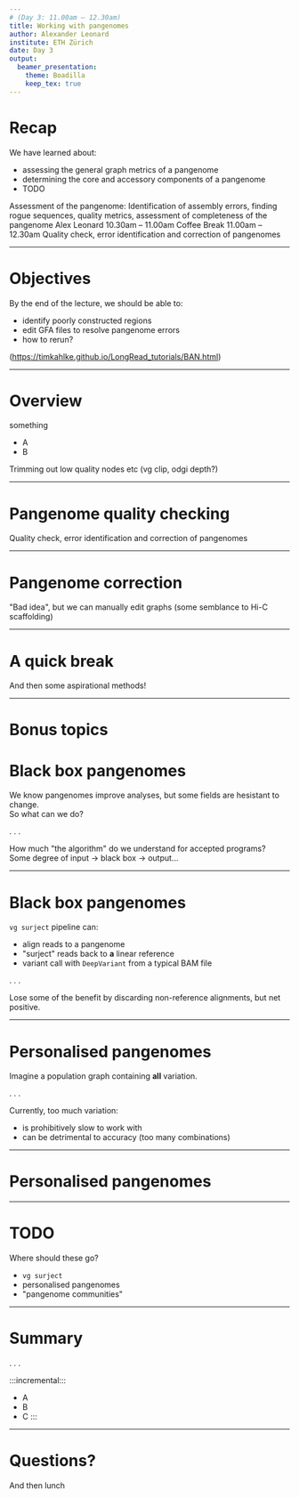 ```yaml
---
# (Day 3: 11.00am – 12.30am)
title: Working with pangenomes
author: Alexander Leonard
institute: ETH Zürich
date: Day 3
output:
  beamer_presentation:
    theme: Boadilla
    keep_tex: true  
---
```


# Recap

We have learned about:
 - assessing the general graph metrics of a pangenome
 - determining the core and accessory components of a pangenome
 - TODO

 Assessment of the pangenome:
Identification of assembly errors, finding rogue sequences, quality
metrics, assessment of completeness of the pangenome
Alex Leonard
10.30am – 11.00am Coffee Break
11.00am – 12.30am Quality check, error identification and correction of pangenomes


---

# Objectives

By the end of the lecture, we should be able to:
 - identify poorly constructed regions
 - edit GFA files to resolve pangenome errors
 - how to rerun?

  (https://timkahlke.github.io/LongRead_tutorials/BAN.html)

---

# Overview

something

 - A
 - B

 Trimming out low quality nodes etc (vg clip, odgi depth?)

---

# Pangenome quality checking

Quality check, error identification and correction of pangenomes



---

# Pangenome correction

"Bad idea", but we can manually edit graphs
(some semblance to Hi-C scaffolding)

---

# A quick break

And then some aspirational methods!

---

# Bonus topics

# Black box pangenomes

We know pangenomes improve analyses, but some fields are hesistant to change. \
So what can we do?

. . .

How much "the algorithm" do we understand for accepted programs? \
Some degree of input → black box → output...

---

# Black box pangenomes

`vg surject` pipeline can:

 - align reads to a pangenome
 - "surject" reads back to **a** linear reference
 - variant call with `DeepVariant` from a typical BAM file

. . .

Lose some of the benefit by discarding non-reference alignments, but net positive.

---

# Personalised pangenomes

Imagine a population graph containing **all** variation.

. . .

Currently, too much variation:

 - is prohibitively slow to work with
 - can be detrimental to accuracy (too many combinations)

---

# Personalised pangenomes

---

# TODO

Where should these go?
 - `vg surject`
 - personalised pangenomes
 -  "pangenome communities"

---

# Summary

. . .

:::incremental:::
 - A
 - B
 - C
:::

---

# Questions?

And then lunch
